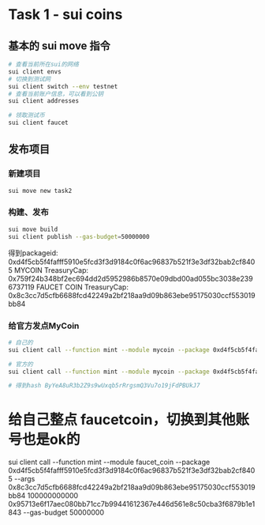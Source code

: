 # Task 1 - sui coins

## 基本的 sui move 指令
```bash
# 查看当前所在sui的网络
sui client envs
# 切换到测试网
sui client switch --env testnet
# 查看当前账户信息，可以看到公钥
sui client addresses

# 领取测试币
sui client faucet
```

## 发布项目
### 新建项目
```bash
sui move new task2
```

### 构建、发布
```bash
sui move build
sui client publish --gas-budget=50000000 
```
得到packageid: 0xd4f5cb5f4fafff5910e5fcd3f3d9184c0f6ac96837b521f3e3df32bab2cf8405
MYCOIN TreasuryCap: 0x759f24b348bf2ec694dd2d5952986b8570e09dbd00ad055bc3038e2396737119
FAUCET COIN TreasuryCap: 0x8c3cc7d5cfb6688fcd42249a2bf218aa9d09b863ebe95175030ccf553019bb84

### 给官方发点MyCoin
```bash
# 自己的
sui client call --function mint --module mycoin --package 0xd4f5cb5f4fafff5910e5fcd3f3d9184c0f6ac96837b521f3e3df32bab2cf8405 --args 0x759f24b348bf2ec694dd2d5952986b8570e09dbd00ad055bc3038e2396737119 100000000000 0x95713e6f17aec080bb71cc7b99441612367e446d561e8c50cba3f6879b1e1843 --gas-budget 50000000

# 官方的
sui client call --function mint --module mycoin --package 0xd4f5cb5f4fafff5910e5fcd3f3d9184c0f6ac96837b521f3e3df32bab2cf8405 --args 0x759f24b348bf2ec694dd2d5952986b8570e09dbd00ad055bc3038e2396737119 100000000000 0x7b8e0864967427679b4e129f79dc332a885c6087ec9e187b53451a9006ee15f2 --gas-budget 50000000

# 得到hash ByYeA8uR3b2Z9s9wUxqb5rRrgsmQ3Vu7o19jFdPBUkJ7
```

# 给自己整点 faucetcoin，切换到其他账号也是ok的
sui client call --function mint --module faucet_coin --package 0xd4f5cb5f4fafff5910e5fcd3f3d9184c0f6ac96837b521f3e3df32bab2cf8405 --args 0x8c3cc7d5cfb6688fcd42249a2bf218aa9d09b863ebe95175030ccf553019bb84 100000000000 0x95713e6f17aec080bb71cc7b99441612367e446d561e8c50cba3f6879b1e1843 --gas-budget 50000000

```

